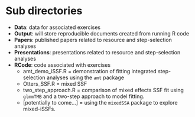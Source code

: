 # Sub directories

- **Data**: data for associated exercises
- **Output**: will store reproducible documents created from running R code 
- **Papers**: published papers related to resource and step-selection analyses
- **Presentations**: presentations related to resource and step-selection analyses
- **RCode**: code associated with exercises
    - amt_demo_iSSF.R = demonstration of fitting integrated step-selection analyses using the `amt` package
    - Otters_SSF.R = mixed SSF
    - two_step_approach.R = comparison of mixed effects SSF fit using `glmmTMB` and a two-step approach to model fitting.
    - [potentially to come...] = using the `mixedSSA` package to explore mixed-iSSFs.
